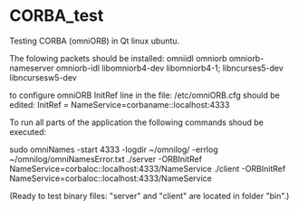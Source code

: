# CORBA_test
Testing CORBA (omniORB) in Qt linux ubuntu.


The folowing packets should be installed:
omniidl omniorb omniorb-nameserver omniorb-idl libomniorb4-dev libomniorb4-1;
libncurses5-dev libncursesw5-dev

to configure omniORB InitRef line in the file: /etc/omniORB.cfg should be edited:
InitRef = NameService=corbaname::localhost:4333


To run all parts of the application the following commands shoud be executed:

sudo omniNames -start 4333 -logdir ~/omnilog/ -errlog ~/omnilog/omniNamesError.txt
./server -ORBInitRef NameService=corbaloc::localhost:4333/NameService
./client -ORBInitRef NameService=corbaloc::localhost:4333/NameService

(Ready to test binary files: "server" and "client" are located in folder "bin".)
